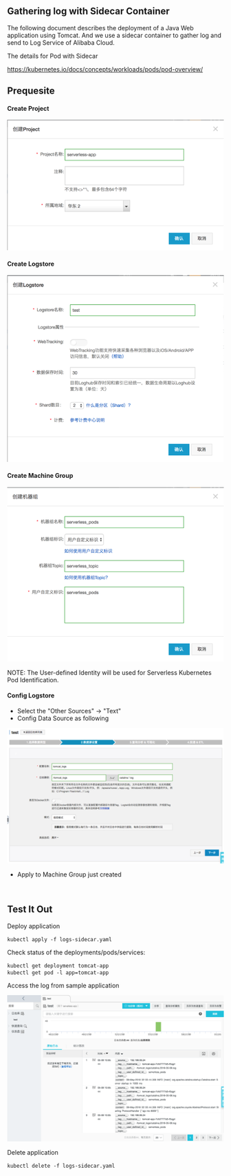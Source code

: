 ## Gathering log with Sidecar Container

The following document describes the deployment of a Java Web application using Tomcat. And we use a sidecar container to gather log and send to Log Service of Alibaba Cloud.

The details for Pod with Sidecar

https://kubernetes.io/docs/concepts/workloads/pods/pod-overview/

## Prequesite



#### Create Project

![create_project](create_project.png)



#### Create Logstore

![create_logstore](create_logstore.png)



#### Create Machine Group

![create_machine_group](create_machine_group.png)

NOTE: The User-defined Identity will be used for Serverless Kubernetes Pod Identification.

#### Config Logstore

* Select the "Other Sources" -> "Text"
* Config Data Source as following

![create_logstore_config](create_logstore_config.png)



* Apply to Machine Group just created

  ​

## Test It Out

Deploy application

```
kubectl apply -f logs-sidecar.yaml
```

Check status of the deployments/pods/services:

```
kubectl get deployment tomcat-app
kubectl get pod -l app=tomcat-app
```

Access the log from sample application

![access_log](access_log.png)



Delete application


```
kubectl delete -f logs-sidecar.yaml
```

